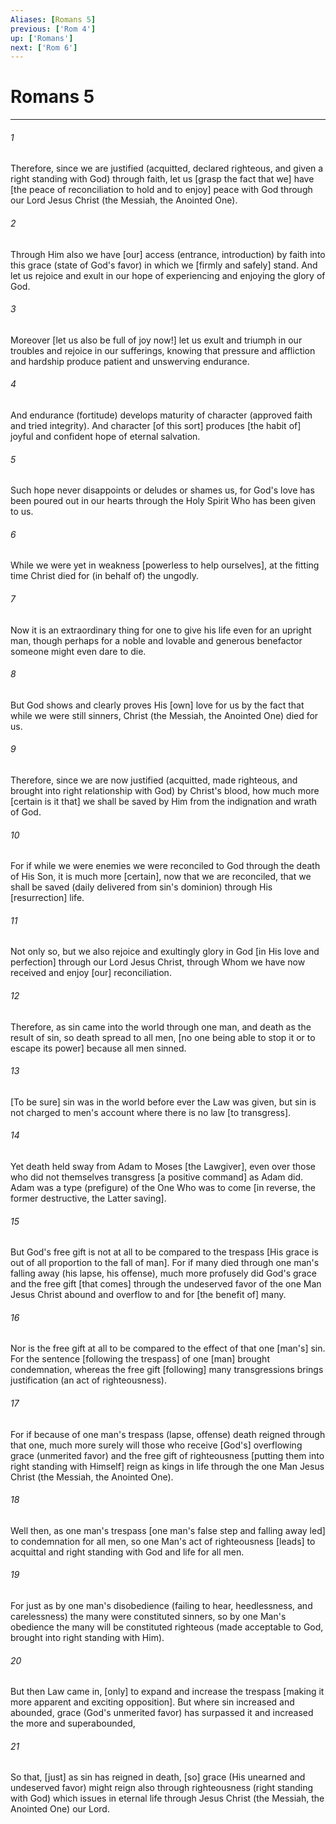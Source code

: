 ```yaml
---
Aliases: [Romans 5]
previous: ['Rom 4']
up: ['Romans']
next: ['Rom 6']
---
```

# Romans 5

***


###### 1 


Therefore, since we are justified (acquitted, declared righteous, and given a right standing with God) through faith, let us [grasp the fact that we] have [the peace of reconciliation to hold and to enjoy] peace with God through our Lord Jesus Christ (the Messiah, the Anointed One). 


###### 2 


Through Him also we have [our] access (entrance, introduction) by faith into this grace (state of God's favor) in which we [firmly and safely] stand. And let us rejoice and exult in our hope of experiencing and enjoying the glory of God. 


###### 3 


Moreover [let us also be full of joy now!] let us exult and triumph in our troubles and rejoice in our sufferings, knowing that pressure and affliction and hardship produce patient and unswerving endurance. 


###### 4 


And endurance (fortitude) develops maturity of character (approved faith and tried integrity). And character [of this sort] produces [the habit of] joyful and confident hope of eternal salvation. 


###### 5 


Such hope never disappoints or deludes or shames us, for God's love has been poured out in our hearts through the Holy Spirit Who has been given to us. 


###### 6 


While we were yet in weakness [powerless to help ourselves], at the fitting time Christ died for (in behalf of) the ungodly. 


###### 7 


Now it is an extraordinary thing for one to give his life even for an upright man, though perhaps for a noble and lovable and generous benefactor someone might even dare to die. 


###### 8 


But God shows and clearly proves His [own] love for us by the fact that while we were still sinners, Christ (the Messiah, the Anointed One) died for us. 


###### 9 


Therefore, since we are now justified (acquitted, made righteous, and brought into right relationship with God) by Christ's blood, how much more [certain is it that] we shall be saved by Him from the indignation and wrath of God. 


###### 10 


For if while we were enemies we were reconciled to God through the death of His Son, it is much more [certain], now that we are reconciled, that we shall be saved (daily delivered from sin's dominion) through His [resurrection] life. 


###### 11 


Not only so, but we also rejoice and exultingly glory in God [in His love and perfection] through our Lord Jesus Christ, through Whom we have now received and enjoy [our] reconciliation. 


###### 12 


Therefore, as sin came into the world through one man, and death as the result of sin, so death spread to all men, [no one being able to stop it or to escape its power] because all men sinned. 


###### 13 


[To be sure] sin was in the world before ever the Law was given, but sin is not charged to men's account where there is no law [to transgress]. 


###### 14 


Yet death held sway from Adam to Moses [the Lawgiver], even over those who did not themselves transgress [a positive command] as Adam did. Adam was a type (prefigure) of the One Who was to come [in reverse, the former destructive, the Latter saving]. 


###### 15 


But God's free gift is not at all to be compared to the trespass [His grace is out of all proportion to the fall of man]. For if many died through one man's falling away (his lapse, his offense), much more profusely did God's grace and the free gift [that comes] through the undeserved favor of the one Man Jesus Christ abound and overflow to and for [the benefit of] many. 


###### 16 


Nor is the free gift at all to be compared to the effect of that one [man's] sin. For the sentence [following the trespass] of one [man] brought condemnation, whereas the free gift [following] many transgressions brings justification (an act of righteousness). 


###### 17 


For if because of one man's trespass (lapse, offense) death reigned through that one, much more surely will those who receive [God's] overflowing grace (unmerited favor) and the free gift of righteousness [putting them into right standing with Himself] reign as kings in life through the one Man Jesus Christ (the Messiah, the Anointed One). 


###### 18 


Well then, as one man's trespass [one man's false step and falling away led] to condemnation for all men, so one Man's act of righteousness [leads] to acquittal and right standing with God and life for all men. 


###### 19 


For just as by one man's disobedience (failing to hear, heedlessness, and carelessness) the many were constituted sinners, so by one Man's obedience the many will be constituted righteous (made acceptable to God, brought into right standing with Him). 


###### 20 


But then Law came in, [only] to expand and increase the trespass [making it more apparent and exciting opposition]. But where sin increased and abounded, grace (God's unmerited favor) has surpassed it and increased the more and superabounded, 


###### 21 


So that, [just] as sin has reigned in death, [so] grace (His unearned and undeserved favor) might reign also through righteousness (right standing with God) which issues in eternal life through Jesus Christ (the Messiah, the Anointed One) our Lord.
